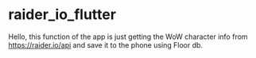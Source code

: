 # raider_io_flutter

Hello, this function of the app is just getting the WoW character info from https://raider.io/api and save it to the phone using Floor db.
